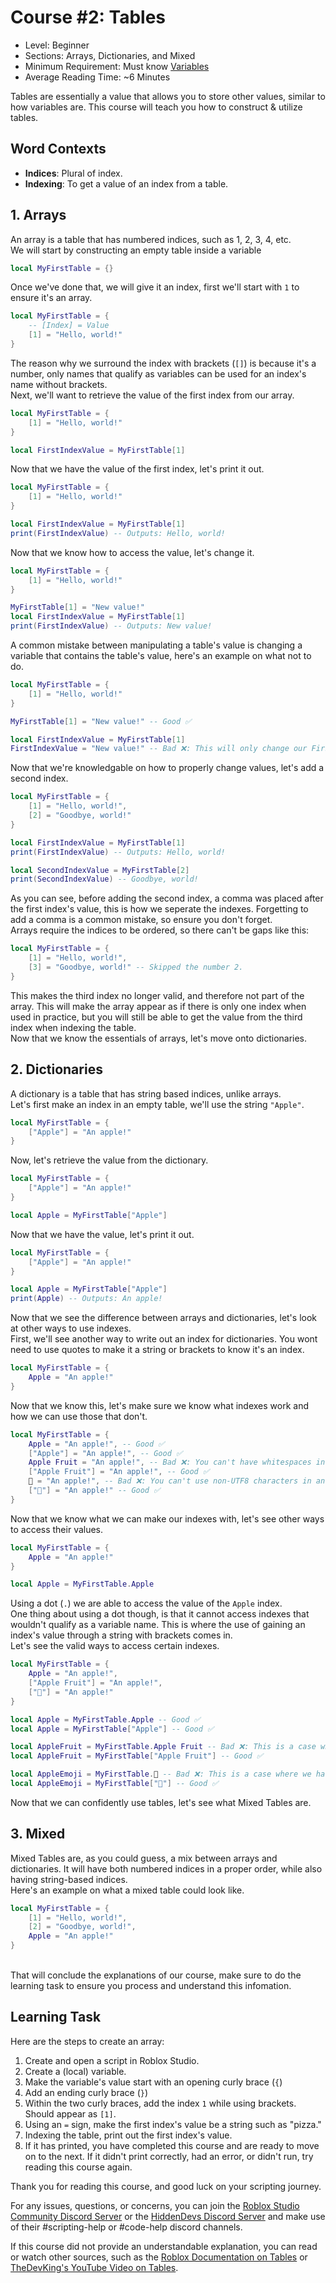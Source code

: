 # Course #2: Tables
- Level: Beginner
- Sections: Arrays, Dictionaries, and Mixed
- Minimum Requirement: Must know [Variables](https://github.com/alyssagithub/Roblox-Scripting-School/blob/main/Courses/Course%2001%20Variables.md)
- Average Reading Time: ~6 Minutes

Tables are essentially a value that allows you to store other values, similar to how variables are. This course will teach you how to construct & utilize tables.

## Word Contexts
- **Indices**: Plural of index.
- **Indexing**: To get a value of an index from a table.

## 1. Arrays
An array is a table that has numbered indices, such as 1, 2, 3, 4, etc.
<br>We will start by constructing an empty table inside a variable
```lua
local MyFirstTable = {}
```
Once we've done that, we will give it an index, first we'll start with `1` to ensure it's an array.
```lua
local MyFirstTable = {
    -- [Index] = Value
    [1] = "Hello, world!"
}
```
The reason why we surround the index with brackets (`[]`) is because it's a number, only names that qualify as variables can be used for an index's name without brackets.
<br>Next, we'll want to retrieve the value of the first index from our array.
```lua
local MyFirstTable = {
    [1] = "Hello, world!"
}

local FirstIndexValue = MyFirstTable[1]
```
Now that we have the value of the first index, let's print it out.
```lua
local MyFirstTable = {
    [1] = "Hello, world!"
}

local FirstIndexValue = MyFirstTable[1]
print(FirstIndexValue) -- Outputs: Hello, world!
```
Now that we know how to access the value, let's change it.
```lua
local MyFirstTable = {
    [1] = "Hello, world!"
}

MyFirstTable[1] = "New value!"
local FirstIndexValue = MyFirstTable[1]
print(FirstIndexValue) -- Outputs: New value!
```
A common mistake between manipulating a table's value is changing a variable that contains the table's value, here's an example on what not to do.
```lua
local MyFirstTable = {
    [1] = "Hello, world!"
}

MyFirstTable[1] = "New value!" -- Good ✅

local FirstIndexValue = MyFirstTable[1]
FirstIndexValue = "New value!" -- Bad ❌: This will only change our FirstIndexValue variable, not the actual index inside the MyFirstTable.
```
Now that we're knowledgable on how to properly change values, let's add a second index.
```lua
local MyFirstTable = {
    [1] = "Hello, world!",
    [2] = "Goodbye, world!"
}

local FirstIndexValue = MyFirstTable[1]
print(FirstIndexValue) -- Outputs: Hello, world!

local SecondIndexValue = MyFirstTable[2]
print(SecondIndexValue) -- Goodbye, world!
```
As you can see, before adding the second index, a comma was placed after the first index's value, this is how we seperate the indexes. Forgetting to add a comma is a common mistake, so ensure you don't forget.
<br>Arrays require the indices to be ordered, so there can't be gaps like this:
```lua
local MyFirstTable = {
    [1] = "Hello, world!",
    [3] = "Goodbye, world!" -- Skipped the number 2.
}
```
This makes the third index no longer valid, and therefore not part of the array. This will make the array appear as if there is only one index when used in practice, but you will still be able to get the value from the third index when indexing the table.
<br>Now that we know the essentials of arrays, let's move onto dictionaries.
## 2. Dictionaries
A dictionary is a table that has string based indices, unlike arrays.
<br>Let's first make an index in an empty table, we'll use the string `"Apple"`.
```lua
local MyFirstTable = {
    ["Apple"] = "An apple!"
}
```
Now, let's retrieve the value from the dictionary.
```lua
local MyFirstTable = {
    ["Apple"] = "An apple!"
}

local Apple = MyFirstTable["Apple"]
```
Now that we have the value, let's print it out.
```lua
local MyFirstTable = {
    ["Apple"] = "An apple!"
}

local Apple = MyFirstTable["Apple"]
print(Apple) -- Outputs: An apple!
```
Now that we see the difference between arrays and dictionaries, let's look at other ways to use indexes.
<br>First, we'll see another way to write out an index for dictionaries. You wont need to use quotes to make it a string or brackets to know it's an index.
```lua
local MyFirstTable = {
    Apple = "An apple!"
}
```
Now that we know this, let's make sure we know what indexes work and how we can use those that don't.
```lua
local MyFirstTable = {
    Apple = "An apple!", -- Good ✅
    ["Apple"] = "An apple!", -- Good ✅
    Apple Fruit = "An apple!", -- Bad ❌: You can't have whitespaces in a index name without using a string and brackets.
    ["Apple Fruit"] = "An apple!", -- Good ✅
    🍎 = "An apple!", -- Bad ❌: You can't use non-UTF8 characters in an index name without using a string and brackets.
    ["🍎"] = "An apple!" -- Good ✅
}
```
Now that we know what we can make our indexes with, let's see other ways to access their values.
```lua
local MyFirstTable = {
    Apple = "An apple!"
}

local Apple = MyFirstTable.Apple
```
Using a dot (`.`) we are able to access the value of the `Apple` index.
<br>One thing about using a dot though, is that it cannot access indexes that wouldn't qualify as a variable name. This is where the use of gaining an index's value through a string with brackets comes in.
<br>Let's see the valid ways to access certain indexes.
```lua
local MyFirstTable = {
    Apple = "An apple!",
    ["Apple Fruit"] = "An apple!",
    ["🍎"] = "An apple!"
}

local Apple = MyFirstTable.Apple -- Good ✅
local Apple = MyFirstTable["Apple"] -- Good ✅

local AppleFruit = MyFirstTable.Apple Fruit -- Bad ❌: This is a case where we have to use a string in brackets.
local AppleFruit = MyFirstTable["Apple Fruit"] -- Good ✅

local AppleEmoji = MyFirstTable.🍎 -- Bad ❌: This is a case where we have to use a string in brackets.
local AppleEmoji = MyFirstTable["🍎"] -- Good ✅
```
Now that we can confidently use tables, let's see what Mixed Tables are.
## 3. Mixed
Mixed Tables are, as you could guess, a mix between arrays and dictionaries. It will have both numbered indices in a proper order, while also having string-based indices.
<br>Here's an example on what a mixed table could look like.
```lua
local MyFirstTable = {
    [1] = "Hello, world!",
    [2] = "Goodbye, world!",
    Apple = "An apple!"
}
```
<br>That will conclude the explanations of our course, make sure to do the learning task to ensure you process and understand this infomation.
## Learning Task
Here are the steps to create an array:
1. Create and open a script in Roblox Studio.
2. Create a (local) variable.
3. Make the variable's value start with an opening curly brace (`{`)
4. Add an ending curly brace (`}`)
5. Within the two curly braces, add the index `1` while using brackets. Should appear as `[1]`.
6. Using an `=` sign, make the first index's value be a string such as "pizza."
7. Indexing the table, print out the first index's value.
8. If it has printed, you have completed this course and are ready to move on to the next. If it didn't print correctly, had an error, or didn't run, try reading this course again.

Thank you for reading this course, and good luck on your scripting journey. 

For any issues, questions, or concerns, you can join the [Roblox Studio Community Discord Server](https://discord.gg/robloxstudio) or the [HiddenDevs Discord Server](https://discord.gg/hd) and make use of their #scripting-help or #code-help discord channels.

If this course did not provide an understandable explanation, you can read or watch other sources, such as the [Roblox Documentation on Tables](https://create.roblox.com/docs/luau/tables) or [TheDevKing's YouTube Video on Tables](https://www.youtube.com/watch?v=1xuECUHqxf8).
